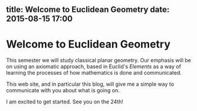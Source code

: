 title: Welcome to Euclidean Geometry
date: 2015-08-15 17:00
----

# Welcome to Euclidean Geometry

This semester we will study classical planar geometry. Our emphasis will be on using
an axiomatic approach, based in Euclid's _Elements_ as a way of learning the
processes of how mathematics is done and communicated.

This web site, and in particular this blog, will give me a simple way to communicate
with you about what is going on.

I am excited to get started. See you on the 24th!
